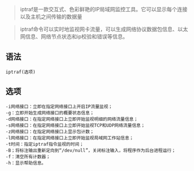> iptraf是一款交互式、色彩鲜艳的IP局域网监控工具。它可以显示每个连接以及主机之间传输的数据量

> iptraf命令可以实时地监视网卡流量，可以生成网络协议数据包信息、以太网信息、网络节点状态和ip校验和错误等信息。
  
语法
---
    
    iptraf(选项)

选项
---
    -i网络接口：立即在指定网络接口上开启IP流量监视；
    -g：立即开始生成网络接口的概要状态信息；
    -d网络接口：在指定网络接口上立即开始监视明细的网络流量信息；
    -s网络接口：在指定网络接口上立即开始监视TCP和UDP网络流量信息；
    -z网络接口：在指定网络接口上显示包计数；
    -l网络接口：在指定网络接口上立即开始监视局域网工作站信息；
    -t时间：指定iptraf指令监视的时间；
    -B；将标注输出重新定向到“/dev/null”，关闭标注输入，将程序作为后台进程运行；
    -f：清空所有计数器；
    -h：显示帮助信息。


